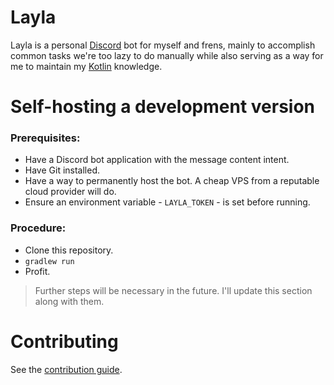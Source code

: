 # Layla

Layla is a personal [Discord](https://discord.com) bot for myself and frens, mainly to accomplish common tasks we're too
lazy to do manually while also serving as a way for me to maintain my [Kotlin](https://kotlinlang.org) knowledge.

# Self-hosting a development version

### Prerequisites:
* Have a Discord bot application with the message content intent.
* Have Git installed.
* Have a way to permanently host the bot. A cheap VPS from a reputable cloud provider will do.
* Ensure an environment variable - `LAYLA_TOKEN` - is set before running.

### Procedure:
* Clone this repository.
* `gradlew run`
* Profit.

> Further steps will be necessary in the future. I'll update this section along with them.

# Contributing
See the [contribution guide](https://github.com/SamOphis/blob/main/CONTRIBUTING.md).